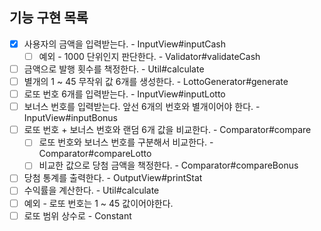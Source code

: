 ## 기능 구현 목록
-[x] 사용자의 금액을 입력받는다. - InputView#inputCash
  - [ ] 예외 - 1000 단위인지 판단한다. - Validator#validateCash
-[ ] 금액으로 발행 횟수를 책정한다. - Util#calculate
-[ ] 별개의 1 ~ 45 무작위 값 6개를 생성한다. - LottoGenerator#generate
-[ ] 로또 번호 6개를 입력받는다. - InputView#inputLotto
-[ ] 보너스 번호를 입력받는다. 앞선 6개의 번호와 별개이어야 한다. - InputView#inputBonus
-[ ] 로또 번호 + 보너스 번호와 랜덤 6개 값을 비교한다. - Comparator#compare
   -[ ] 로또 번호와 보너스 번호를 구분해서 비교한다. - Comparator#compareLotto
   -[ ] 비교한 값으로 당첨 금액을 책정한다. - Comparator#compareBonus
-[ ] 당첨 통계를 출력한다. - OutputView#printStat
-[ ] 수익률을 계산한다. - Util#calculate
-[ ] 예외 - 로또 번호는 1 ~ 45 값이어야한다. 
-[ ] 로또 범위 상수로 - Constant